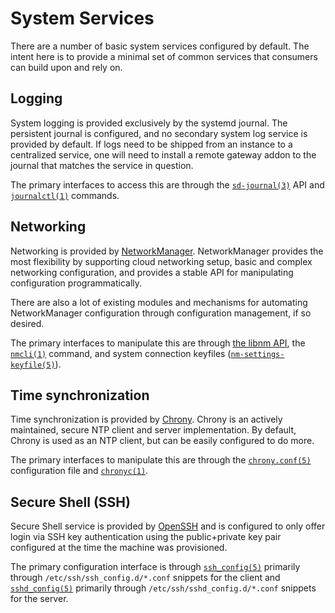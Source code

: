 # System Services

There are a number of basic system services configured by default.
The intent here is to provide a minimal set of common services that
consumers can build upon and rely on.

## Logging

System logging is provided exclusively by the systemd journal. The
persistent journal is configured, and no secondary system log service
is provided by default. If logs need to be shipped from an instance
to a centralized service, one will need to install a remote gateway
addon to the journal that matches the service in question.

The primary interfaces to access this are through the [`sd-journal(3)`](https://www.freedesktop.org/software/systemd/man/sd-journal.html) API
and [`journalctl(1)`](https://www.freedesktop.org/software/systemd/man/journalctl.html) commands.

## Networking

Networking is provided by [NetworkManager](https://networkmanager.dev). NetworkManager provides the
most flexibility by supporting cloud networking setup, basic and complex
networking configuration, and provides a stable API for manipulating
configuration programmatically.

There are also a lot of existing modules and mechanisms for automating
NetworkManager configuration through configuration management, if so desired.

The primary interfaces to manipulate this are through [the libnm API](https://networkmanager.dev/docs/libnm/latest/),
the [`nmcli(1)`](https://networkmanager.dev/docs/api/latest/nmcli.html) command, and system connection keyfiles ([`nm-settings-keyfile(5)`](https://networkmanager.dev/docs/api/latest/nm-settings-keyfile.html)).

## Time synchronization

Time synchronization is provided by [Chrony](https://chrony.tuxfamily.org/). Chrony is an
actively maintained, secure NTP client and server implementation. By default, Chrony is
used as an NTP client, but can be easily configured to do more.

The primary interfaces to manipulate this are through the [`chrony.conf(5)`](https://chrony.tuxfamily.org/doc/4.1/chrony.conf.html) configuration
file and [`chronyc(1)`](https://chrony.tuxfamily.org/doc/4.1/chronyc.html).

## Secure Shell (SSH)

Secure Shell service is provided by [OpenSSH](https://www.openssh.com/) and is configured to only offer login
via SSH key authentication using the public+private key pair configured at the time
the machine was provisioned.

The primary configuration interface is through [`ssh_config(5)`](https://www.mankier.com/5/ssh_config) primarily
through `/etc/ssh/ssh_config.d/*.conf` snippets for the client and [`sshd_config(5)`](https://www.mankier.com/5/sshd_config)
primarily through `/etc/ssh/sshd_config.d/*.conf` snippets for the server.
